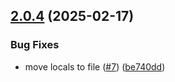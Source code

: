 ## [2.0.4](https://github.com/SignalRichard/dotnet-template-compendium-terraform/compare/v2.0.3...v2.0.4) (2025-02-17)


### Bug Fixes

* move locals to file ([#7](https://github.com/SignalRichard/dotnet-template-compendium-terraform/issues/7)) ([be740dd](https://github.com/SignalRichard/dotnet-template-compendium-terraform/commit/be740ddd0364f8fe99a695716359eb3f2799cb9c))


